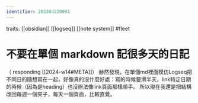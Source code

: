 ```yaml
---
identifier: 202404220001
---
```

traits: [[obsidian]] [[logseq]] [[note system]] #fleet
# 不要在單個 markdown 記很多天的日記
（ responding [[2024-w14#META]]）
赫然發現，在單個md裡面模仿Logseq把不同日的隨想寫在一起，好像真的沒什麼好處：寫的時候要滑半天，link特定日期的時候（因為是heading）也沒辦法像link頁面那樣順手。
所以現在我還是把結構改回每週一個夾子，每天一個頁面，比較直覺。